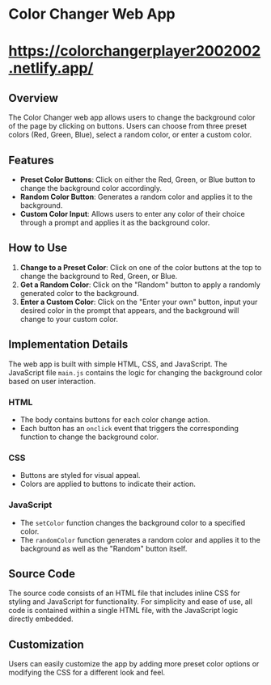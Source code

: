 # Color Changer Web App

# https://colorchangerplayer2002002.netlify.app/

## Overview

The Color Changer web app allows users to change the background color of the page by clicking on buttons. Users can choose from three preset colors (Red, Green, Blue), select a random color, or enter a custom color.

## Features

- **Preset Color Buttons**: Click on either the Red, Green, or Blue button to change the background color accordingly.
- **Random Color Button**: Generates a random color and applies it to the background.
- **Custom Color Input**: Allows users to enter any color of their choice through a prompt and applies it as the background color.

## How to Use

1. **Change to a Preset Color**: Click on one of the color buttons at the top to change the background to Red, Green, or Blue.
2. **Get a Random Color**: Click on the "Random" button to apply a randomly generated color to the background.
3. **Enter a Custom Color**: Click on the "Enter your own" button, input your desired color in the prompt that appears, and the background will change to your custom color.

## Implementation Details

The web app is built with simple HTML, CSS, and JavaScript. The JavaScript file `main.js` contains the logic for changing the background color based on user interaction.

### HTML

- The body contains buttons for each color change action.
- Each button has an `onclick` event that triggers the corresponding function to change the background color.

### CSS

- Buttons are styled for visual appeal.
- Colors are applied to buttons to indicate their action.

### JavaScript

- The `setColor` function changes the background color to a specified color.
- The `randomColor` function generates a random color and applies it to the background as well as the "Random" button itself.

## Source Code

The source code consists of an HTML file that includes inline CSS for styling and JavaScript for functionality. For simplicity and ease of use, all code is contained within a single HTML file, with the JavaScript logic directly embedded.

## Customization

Users can easily customize the app by adding more preset color options or modifying the CSS for a different look and feel.
